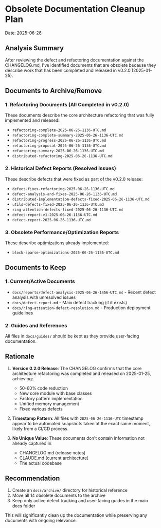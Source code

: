# Obsolete Documentation Cleanup Plan

Date: 2025-06-26

## Analysis Summary

After reviewing the defect and refactoring documentation against the CHANGELOG.md, I've identified documents that are obsolete because they describe work that has been completed and released in v0.2.0 (2025-01-25).

## Documents to Archive/Remove

### 1. Refactoring Documents (All Completed in v0.2.0)
These documents describe the core architecture refactoring that was fully implemented and released:

- `refactoring-complete-2025-06-26-1136-UTC.md`
- `refactoring-complete-summary-2025-06-26-1136-UTC.md`
- `refactoring-progress-2025-06-26-1136-UTC.md`
- `refactoring-proposal-2025-06-26-1136-UTC.md`
- `refactoring-summary-2025-06-26-1136-UTC.md`
- `distributed-refactoring-2025-06-26-1136-UTC.md`

### 2. Historical Defect Reports (Resolved Issues)
These describe defects that were fixed as part of the v0.2.0 release:

- `defect-fixes-refactoring-2025-06-26-1136-UTC.md`
- `defect-analysis-and-fixes-2025-06-26-1136-UTC.md`
- `distributed-implementation-defects-fixed-2025-06-26-1136-UTC.md`
- `utils-defects-fixed-2025-06-26-1136-UTC.md`
- `ring-attention-defects-fixed-2025-06-26-1136-UTC.md`
- `defect-report-v1-2025-06-26-1136-UTC.md`
- `defect-report-2025-06-26-1136-UTC.md`

### 3. Obsolete Performance/Optimization Reports
These describe optimizations already implemented:

- `block-sparse-optimizations-2025-06-26-1136-UTC.md`

## Documents to Keep

### 1. Current/Active Documents
- `docs/reports/defect-analysis-2025-06-26-1456-UTC.md` - Recent defect analysis with unresolved issues
- `docs/defect-report.md` - Main defect tracking (if it exists)
- `docs/ring-attention-defect-resolution.md` - Production deployment guidelines

### 2. Guides and References
All files in `docs/guides/` should be kept as they provide user-facing documentation.

## Rationale

1. **Version 0.2.0 Release**: The CHANGELOG confirms that the core architecture refactoring was completed and released on 2025-01-25, achieving:
   - 50-60% code reduction
   - New core module with base classes
   - Factory pattern implementation
   - Unified memory management
   - Fixed various defects

2. **Timestamp Pattern**: All files with `2025-06-26-1136-UTC` timestamp appear to be automated snapshots taken at the exact same moment, likely from a CI/CD process.

3. **No Unique Value**: These documents don't contain information not already captured in:
   - CHANGELOG.md (release notes)
   - CLAUDE.md (current architecture)
   - The actual codebase

## Recommendation

1. Create an `docs/archive/` directory for historical reference
2. Move all 14 obsolete documents to the archive
3. Keep only active defect tracking and user-facing guides in the main docs folder

This will significantly clean up the documentation while preserving any documents with ongoing relevance.